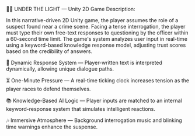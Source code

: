 🕵️‍♂️ UNDER THE LIGHT — Unity 2D Game
Description:

In this narrative-driven 2D Unity game, the player assumes the role of a suspect found near a crime scene.
Facing a tense interrogation, the player must type their own free-text responses to questioning by the officer within a 60-second time limit.
The game's system analyzes user input in real-time using a keyword-based knowledge response model, adjusting trust scores based on the credibility of answers.

🎯 Dynamic Response System — Player-written text is interpreted dynamically, allowing unique dialogue paths.

⏳ One-Minute Pressure — A real-time ticking clock increases tension as the player races to defend themselves.

📚 Knowledge-Based AI Logic — Player inputs are matched to an internal keyword-response system that simulates intelligent reactions.

🎶 Immersive Atmosphere — Background interrogation music and blinking time warnings enhance the suspense.

